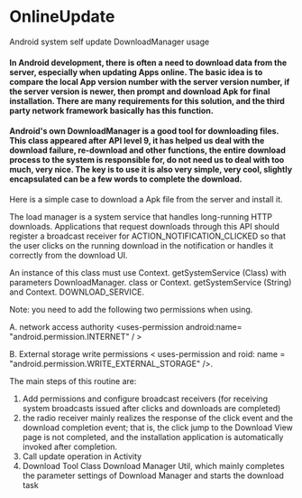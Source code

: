 # OnlineUpdate
Android system self update DownloadManager usage 

#### In Android development, there is often a need to download data from the server, especially when updating Apps online. The basic idea is to compare the local App version number with the server version number, if the server version is newer, then prompt and download Apk for final installation. There are many requirements for this solution, and the third party network framework basically has this function. 

#### Android's own DownloadManager is a good tool for downloading files. This class appeared after API level 9, it has helped us deal with the download failure, re-download and other functions, the entire download process to the system is responsible for, do not need us to deal with too much, very nice. The key is to use it is also very simple, very cool, slightly encapsulated can be a few words to complete the download.
Here is a simple case to download a Apk file from the server and install it. 

The load manager is a system service that handles long-running HTTP downloads. Applications that request downloads through this API should register a broadcast receiver for ACTION_NOTIFICATION_CLICKED so that the user clicks on the running download in the notification or handles it correctly from the download UI. 

An instance of this class must use Context. getSystemService (Class) with parameters DownloadManager. class or Context. getSystemService (String) and Context. DOWNLOAD_SERVICE. 

Note: you need to add the following two permissions when using. 

A. network access authority <uses-permission android:name= "android.permission.INTERNET" / > 

B. External storage write permissions < uses-permission and roid: name = "android.permission.WRITE_EXTERNAL_STORAGE" />. 

The main steps of this routine are:
1. Add permissions and configure broadcast receivers (for receiving system broadcasts issued after clicks and downloads are completed) 
2. the radio receiver mainly realizes the response of the click event and the download completion event; that is, the click jump to the Download View page is not completed, and the installation application is automatically invoked after completion. 
3. Call update operation in Activity 
4. Download Tool Class Download Manager Util, which mainly completes the parameter settings of Download Manager and starts the download task

